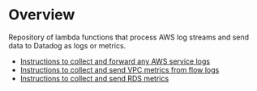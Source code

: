 # Overview
Repository of lambda functions that process AWS log streams and send data to Datadog as logs or metrics.

* [Instructions to collect and forward any AWS service logs](https://github.com/DataDog/datadog-serverless-functions/tree/master/aws/logs_monitoring)
* [Instructions to collect and send VPC metrics from flow logs](https://github.com/DataDog/datadog-serverless-functions/tree/master/aws/vpc_flow_log_monitoring)
* [Instructions to collect and send RDS metrics](https://github.com/DataDog/datadog-serverless-functions/tree/master/aws/rds_enhanced_monitoring)

